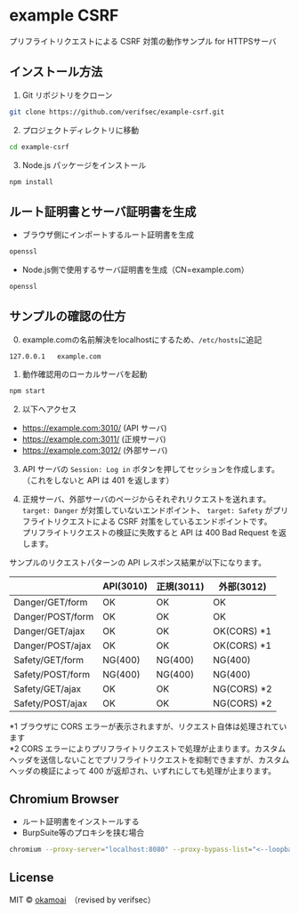 # example CSRF

プリフライトリクエストによる CSRF 対策の動作サンプル for HTTPSサーバ

## インストール方法

1. Git リポジトリをクローン

```sh
git clone https://github.com/verifsec/example-csrf.git
```

2. プロジェクトディレクトリに移動

```sh
cd example-csrf
```

3. Node.js パッケージをインストール

```sh
npm install
```

## ルート証明書とサーバ証明書を生成
- ブラウザ側にインポートするルート証明書を生成

```sh
openssl
```


- Node.js側で使用するサーバ証明書を生成（CN=example.com）

```sh
openssl
```


## サンプルの確認の仕方
0. example.comの名前解決をlocalhostにするため、`/etc/hosts`に追記

```
127.0.0.1   example.com
```

1. 動作確認用のローカルサーバを起動

```sh
npm start
```

2. 以下へアクセス

- https://example.com:3010/ (API サーバ)
- https://example.com:3011/ (正規サーバ)
- https://example.com:3012/ (外部サーバ)

3. API サーバの `Session: Log in` ボタンを押してセッションを作成します。（これをしないと API は 401 を返します）

4. 正規サーバ、外部サーバのページからそれぞれリクエストを送れます。  
   `target: Danger` が対策していないエンドポイント、 `target: Safety` がプリフライトリクエストによる CSRF 対策をしているエンドポイントです。  
   プリフライトリクエストの検証に失敗すると API は 400 Bad Request を返します。

サンプルのリクエストパターンの API レスポンス結果が以下になります。

|                  | API(3010) | 正規(3011) | 外部(3012)   |
| ---------------- | --------- | ---------- | ------------ |
| Danger/GET/form  | OK        | OK         | OK           |
| Danger/POST/form | OK        | OK         | OK           |
| Danger/GET/ajax  | OK        | OK         | OK(CORS) \*1 |
| Danger/POST/ajax | OK        | OK         | OK(CORS) \*1 |
| Safety/GET/form  | NG(400)   | NG(400)    | NG(400)      |
| Safety/POST/form | NG(400)   | NG(400)    | NG(400)      |
| Safety/GET/ajax  | OK        | OK         | NG(CORS) \*2 |
| Safety/POST/ajax | OK        | OK         | NG(CORS) \*2 |

*1 ブラウザに CORS エラーが表示されますが、リクエスト自体は処理されています  
*2 CORS エラーによりプリフライトリクエストで処理が止まります。カスタムヘッダを送信しないことでプリフライトリクエストを抑制できますが、カスタムヘッダの検証によって 400 が返却され、いずれにしても処理が止まります。

## Chromium Browser
+ ルート証明書をインストールする
+ BurpSuite等のプロキシを挟む場合

```sh
chromium --proxy-server="localhost:8080" --proxy-bypass-list="<--loopback>"
```

## License

MIT © [okamoai](https://github.com/okamoai)　（revised by verifsec）
